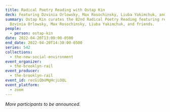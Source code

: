 ```yaml
---
title: Radical Poetry Reading with Ostap Kin
deck: Featuring Dzvinia Orlowsky, Max Rosochinsky, Liuba Yakimchuk, and friends
summary: Ostap Kin curates the 82nd Radical Poetry Reading featuring readings by
  Dzvinia Orlowsky, Max Rosochinsky, Liuba Yakimchuk, and friends.
people:
  - person: ostap-kin
date: 2022-04-20T13:00:00-0500
end_date: 2022-04-20T14:30:00-0500
series: 542
collections:
  - the-new-social-environment
event_organizer:
  - the-brooklyn-rail
event_producer:
  - the-brooklyn-rail
event_id: recGiQbUMgHcjLOQL
event_platform:
  - zoom
---
```

*More participants to be announced.*